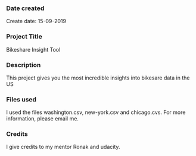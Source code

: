 ### Date created
Create date: 15-09-2019

### Project Title
Bikeshare Insight Tool

### Description
This project gives you the most incredible insights into bikesare data in the US

### Files used
I used the files washington.csv, new-york.csv and chicago.cvs.
For more information, please email me.

### Credits
I give credits to my mentor Ronak and udacity. 
